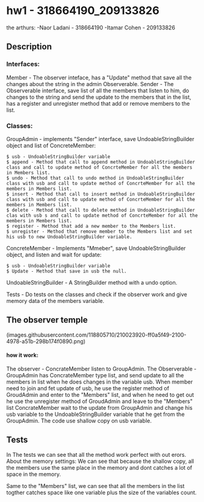 # hw1 - 318664190_209133826

the arthurs:
-Naor Ladani - 318664190
-Itamar Cohen - 209133826

## Description

### Interfaces:
Member - The observer inteface, has a "Update" method that save all the changes about the string in the admin Observerable.
Sender - The Observerable interface, save list of all the members that listen to him, do changes to the string and send the update to the members that in the list, has a register and unregister method that add or remove members to the list.

### Classes:
GroupAdmin - implements "Sender" interface, save UndoableStringBuilder object and list of ConcreteMember:
```
$ usb - UndoableStringBuilder variable
$ append - Method that call to append method in UndoableStringBuilder class and call to update method of ConcrteMember for all the members in Members list.
$ undo - Method that call to undo method in UndoableStringBuilder class with usb and call to update method of ConcrteMember for all the members in Members list.
$ insert - Method that call to insert method in UndoableStringBuilder class with usb and call to update method of ConcrteMember for all the members in Members list.
$ delete - Method that call to delete method in UndoableStringBuilder clas with usb s and call to update method of ConcrteMember for all the members in Members list.
$ register - Method that add a new member to the Members list.
$ unregister - Method that remove member to the Members list and set his usb to new UndoableStringBuilder variable.
```
ConcreteMember - Implements "Mmeber", save UndoableStringBuilder object, and listen and wait for update:
```
$ usb - UndoableStringBuilder variable
$ Update - Method that save in usb the null.
```
UndoableStringBuilder - A StringBuilder method with a undo option.

Tests - Do tests on the classes and check if the observer work and give memory data of the members variable.

## The observer temple

 (images.githubusercontent.com/118805710/210023920-ff0a5f49-2100-4978-a51b-298b174f0890.png)

#### how it work:
The observer - ConcrateMember listen to GroupAdmin.
The Observerable - GroupAdmin has ConcrateMember type list, and send update to all the members in list when he does changes in the variable usb.
When member need to join and fet update of usb, he use the register method of GroudAdmin and enter to the "Members" list,
and when he need to get out he use the unregister method of GroudAdmin and leave to the "Members" list
ConcrateMember wait to the update from GroupAdmin and change his usb variable to the UndoableStringBuilder variable that he get from the GroupAdmin.
The code use shallow copy on usb variable.

## Tests

In The tests we can see that all the method work perfect with out erors.
About the memory settings:
We can see that because the shallow copy, all the members use the same place in the memory and dont catches a lot of space in the memory.

Same to the "Members" list, we can see that all the members in the list togther catches space like one variable plus the size of the variables count.

